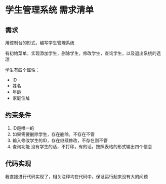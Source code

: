 # 学生管理系统 需求清单

## 需求

用控制台的形式，编写学生管理系统

有初始菜单，实现添加学生，删除学生，修改学生，查询学生，以及退出系统的选项

学生有四个属性：

- ID
- 姓名
- 年龄
- 家庭住址

## 约束条件

1. ID是唯一的
2. 如果需要删除学生，存在删除，不存在不管
3. 输入修改学生的ID，存在继续修改，不存在则不管
4. 查询功能 没有学生的话，不打印，有的话，按照表格的形式输出四个信息

## 代码实现

我直接进行代码实现了，相关注释均在代码中，保证运行起来没有大的问题